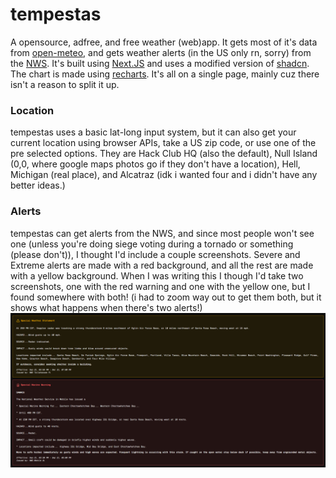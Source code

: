 # tempestas

A opensource, adfree, and free weather (web)app. It gets most of it's data from [open-meteo](https://open-meteo.com/), and gets weather alerts (in the US only rn, sorry) from the [NWS](https://www.weather.gov/documentation/services-web-api#/). It's built using [Next.JS](https://nextjs.org/) and uses a modified version of [shadcn](https://ui.shadcn.com/). The chart is made using [recharts](https://recharts.org/). It's all on a single page, mainly cuz there isn't a reason to split it up.

### Location

tempestas uses a basic lat-long input system, but it can also get your current location using browser APIs, take a US zip code, or use one of the pre selected options. They are Hack Club HQ (also the default), Null Island (0,0, where google maps photos go if they don't have a location), Hell, Michigan (real place), and Alcatraz (idk i wanted four and i didn't have any better ideas.)

### Alerts

tempestas can get alerts from the NWS, and since most people won't see one (unless you're doing siege voting during a tornado or something (please don't)), I thought I'd include a couple screenshots. Severe and Extreme alerts are made with a red background, and all the rest are made with a yellow background. When I was writing this I though I'd take two screenshots, one with the red warning and one with the yellow one, but I found somewhere with both! (i had to zoom way out to get them both, but it shows what happens when there's two alerts!)
![two weather alerts :yay:](image.png)
